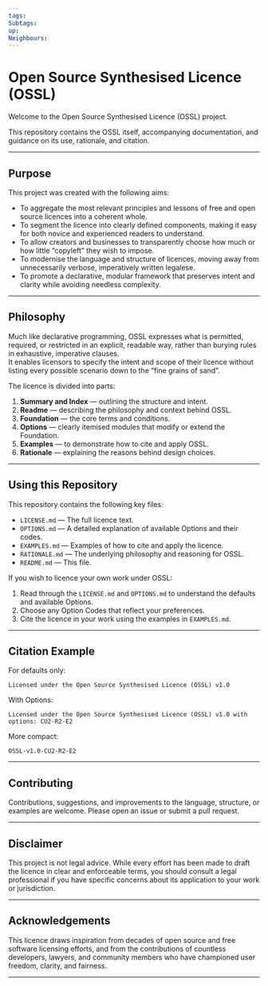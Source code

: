 ```yaml
---
tags: 
Subtags: 
up: 
Neighbours:
---
```

# Open Source Synthesised Licence (OSSL)

Welcome to the Open Source Synthesised Licence (OSSL) project.

This repository contains the OSSL itself, accompanying documentation, and guidance on its use, rationale, and citation.

---

## Purpose

This project was created with the following aims:

- To aggregate the most relevant principles and lessons of free and open source licences into a coherent whole.
- To segment the licence into clearly defined components, making it easy for both novice and experienced readers to understand.
- To allow creators and businesses to transparently choose how much or how little “copyleft” they wish to impose.
- To modernise the language and structure of licences, moving away from unnecessarily verbose, imperatively written legalese.
- To promote a declarative, modular framework that preserves intent and clarity while avoiding needless complexity.

---

## Philosophy

Much like declarative programming, OSSL expresses what is permitted, required, or restricted in an explicit, readable way, rather than burying rules in exhaustive, imperative clauses.  
It enables licensors to specify the intent and scope of their licence without listing every possible scenario down to the “fine grains of sand”.

The licence is divided into parts:

1. **Summary and Index** — outlining the structure and intent.
2. **Readme** — describing the philosophy and context behind OSSL.
3. **Foundation** — the core terms and conditions.
4. **Options** — clearly itemised modules that modify or extend the Foundation.
5. **Examples** — to demonstrate how to cite and apply OSSL.
6. **Rationale** — explaining the reasons behind design choices.

---

## Using this Repository

This repository contains the following key files:

- `LICENSE.md` — The full licence text.
- `OPTIONS.md` — A detailed explanation of available Options and their codes.
- `EXAMPLES.md` — Examples of how to cite and apply the licence.
- `RATIONALE.md` — The underlying philosophy and reasoning for OSSL.
- `README.md` — This file.

If you wish to licence your own work under OSSL:

1. Read through the `LICENSE.md` and `OPTIONS.md` to understand the defaults and available Options.
2. Choose any Option Codes that reflect your preferences.
3. Cite the licence in your work using the examples in `EXAMPLES.md`.

---

## Citation Example

For defaults only:
```
Licensed under the Open Source Synthesised Licence (OSSL) v1.0
```
With Options:
```
Licensed under the Open Source Synthesised Licence (OSSL) v1.0 with options: CU2-R2-E2
```

More compact:
```
OSSL-v1.0-CU2-R2-E2
```

---

## Contributing

Contributions, suggestions, and improvements to the language, structure, or examples are welcome. Please open an issue or submit a pull request.

---

## Disclaimer

This project is not legal advice. While every effort has been made to draft the licence in clear and enforceable terms, you should consult a legal professional if you have specific concerns about its application to your work or jurisdiction.

---

## Acknowledgements

This licence draws inspiration from decades of open source and free software licensing efforts, and from the contributions of countless developers, lawyers, and community members who have championed user freedom, clarity, and fairness.

---

